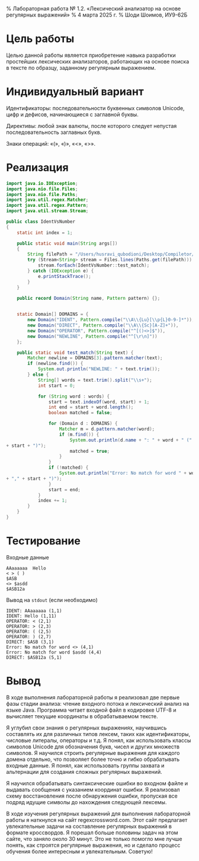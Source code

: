 % Лабораторная работа № 1.2. «Лексический анализатор
  на основе регулярных выражений»
% 4 марта 2025 г.
% Шоди Шоимов, ИУ9-62Б

# Цель работы
Целью данной работы является приобретение навыка разработки простейших лексических 
анализаторов, работающих на основе поиска в тексте по образцу, заданному регулярным 
выражением.


# Индивидуальный вариант
Идентификаторы: последовательности буквенных символов Unicode, цифр и дефисов, 
начинающиеся с заглавной буквы.

Директивы: любой знак валюты, после которого следует непустая последовательность 
заглавных букв.

Знаки операций: «(», «)», «<», «>».
# Реализация

```java
import java.io.IOException;
import java.nio.file.Files;
import java.nio.file.Paths;
import java.util.regex.Matcher;
import java.util.regex.Pattern;
import java.util.stream.Stream;

public class IdentVsNumber
{
    static int index = 1;

    public static void main(String args[])
    {
        String filePath = "/Users/husravi_qubodioni/Desktop/Compiletor/lab3/test.txt";
        try (Stream<String> stream = Files.lines(Paths.get(filePath))) {
            stream.forEach(IdentVsNumber::test_match);
        } catch (IOException e) {
            e.printStackTrace();
        }
    }

    public record Domain(String name, Pattern pattern) {};

     
    static Domain[] DOMAINS = {
        new Domain("IDENT", Pattern.compile("\\A\\{Lu}[\\p{L}0-9-]*")),
        new Domain("DIRECT", Pattern.compile("\\A\\{Sc}[A-Z]+")),
        new Domain("OPERATOR", Pattern.compile("^[()<>]$")),
        new Domain("NEWLINE", Pattern.compile("^[\r\n]"))  
    };

    public static void test_match(String text) {
        Matcher newline = DOMAINS[3].pattern.matcher(text);
        if (newline.find()) {  
            System.out.println("NEWLINE: " + text.trim());
        } else {
            String[] words = text.trim().split("\\s+");   
            int start = 0;

            for (String word : words) {
                start = text.indexOf(word, start) + 1;   
                int end = start + word.length();     
                boolean matched = false;   

                for (Domain d : DOMAINS) {   
                    Matcher m = d.pattern.matcher(word);
                    if (m.find()) {   
                        System.out.println(d.name + ": " + word + " (" + index + "," 
+ start + ")");
                        matched = true;   
                    }
                }
                if (!matched) {   
                    System.out.println("Error: No match for word " + word + " (" + index 
+ "," + start + ")");
                }
                start = end;   
            }
            index += 1;
        }
    }
}

```

# Тестирование

Входные данные

```
AAaaaaaa  Hello
< > ( )
$ASB
<> $asdd
$ASB12a
```

Вывод на `stdout` (если необходимо)

```
IDENT: AAaaaaaa (1,1)
IDENT: Hello (1,11)
OPERATOR: < (2,1)
OPERATOR: > (2,3)
OPERATOR: ( (2,5)
OPERATOR: ) (2,7)
DIRECT: $ASB (3,1)
Error: No match for word <> (4,1)
Error: No match for word $asdd (4,4)
DIRECT: $ASB12a (5,1)
```

# Вывод
   В ходе выполнения лабораторной работы я реализовал две первые фазы стадии анализа: 
чтение входного потока и лексический анализ на языке Java. Программа читает входной 
файл в кодировке UTF-8 и вычисляет текущие координаты в обрабатываемом тексте.

  Я углубил свои знания о регулярных выражениях, научившись составлять их для различных 
типов лексем, таких как идентификаторы, числовые литералы, операторы и т.д. Я понял, 
как использовать классы символов Unicode для обозначения букв, чисел и других множеств 
символов. Я научился строить регулярные выражения для каждого домена отдельно, что позволяет 
более точно и гибко обрабатывать входные данные. Я понял, как использовать группы захвата и 
альтернации для создания сложных регулярных выражений.

  Я научился обрабатывать синтаксические ошибки во входном файле и выдавать сообщения с указанием 
координат ошибки. Я реализовал схему восстановления после обнаружения ошибки, пропуская все 
подряд идущие символы до нахождения следующей лексемы.

В ходе изучения регулярных выражений для выполнения лабораторной работы я наткнулся на сайт 
regexcrossword.com. Этот сайт предлагает увлекательные задачи на составление регулярных выражений 
в формате кроссвордов. Я порешал больше половины задач на этом сайте, что заняло около 30 минут. 
Это не только помогло мне лучше понять, как строятся регулярные выражения, но и сделало процесс 
обучения более интересным и увлекательным. Советую!
